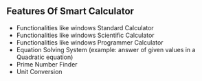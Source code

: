 <h2>Features Of Smart Calculator </h2>
<ul>
<li>Functionalities like windows Standard Calculator</li>
<li>Functionalities like windows Scientific Calculator</li>
<li>Functionalities like windows Programmer Calculator</li>
<li>Equation Solving System (example: answer of given values in a Quadratic equation)</li>
<li>Prime Number Finder </li>
<li>Unit Conversion</li>
</ul>
